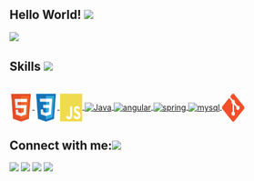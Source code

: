 ## Hello World! <img src="https://github.com/TheDudeThatCode/TheDudeThatCode/blob/master/Assets/Earth.gif" height="20px">

<div>
  <a href="https://github.com/matheuscaso">
  <img height="160em" src="https://github-readme-stats.vercel.app/api/top-langs/?username=matheuscaso&layout=compact&langs_count=16&theme=dark"/></a>
</div>
  
## Skills <img src="https://github.com/TheDudeThatCode/TheDudeThatCode/blob/master/Assets/Medal.gif" height="20px">
  <div style="display: inline_block"><br>
  <a href="https://github.com/matheuscaso">
  <img align="center" alt="HTML" height="50" width="40" src="https://raw.githubusercontent.com/devicons/devicon/master/icons/html5/html5-original.svg">
  <img align="center" alt="CSS" height="50" width="40" src="https://raw.githubusercontent.com/devicons/devicon/master/icons/css3/css3-original.svg">
  <img align="center" alt="Js" height="50" width="40" src="https://raw.githubusercontent.com/devicons/devicon/master/icons/javascript/javascript-plain.svg">
  <img align="center" alt="Java" height="50" width="40" src="https://cdn.jsdelivr.net/gh/devicons/devicon/icons/java/java-original.svg"/>
  <img align="center" alt="angular" height="50" width="40" src="https://cdn.jsdelivr.net/gh/devicons/devicon/icons/angularjs/angularjs-original.svg" />
  <img align="center" alt="spring" height="50" width="40" src="https://cdn.jsdelivr.net/gh/devicons/devicon/icons/spring/spring-original.svg" />
  <img align="center" alt="mysql" height="50" width="40" src="https://cdn.jsdelivr.net/gh/devicons/devicon/icons/mysql/mysql-original-wordmark.svg" />
  
    

  <img align="center" alt="Git" height="50" width="40" src="https://raw.githubusercontent.com/devicons/devicon/master/icons/git/git-original.svg">
  </a>
</div>

## Connect with me:<img src="https://github.com/TheDudeThatCode/TheDudeThatCode/blob/master/Assets/Handshake.gif" height="32px">
  
  <a href="https://instagram.com/matheus.cso" target="_blank"><img src="https://img.shields.io/badge/-Instagram-%23E4405F?style=for-the-badge&logo=instagram&logoColor=white" target="_blank"></a>
  <a href="https://discord.com/channels/Matheus%20Cavalcante#7024" target="_blank"><img src="https://img.shields.io/badge/Discord-7289DA?style=for-the-badge&logo=discord&logoColor=white" target="_blank"></a> 
  <a href = "mailto:matheuscasoares@gmail.com"><img src="https://img.shields.io/badge/-Gmail-%23333?style=for-the-badge&logo=gmail&logoColor=white" target="_blank"></a>
  <a href="https://www.linkedin.com/in/matheusc-s" target="_blank"><img src="https://img.shields.io/badge/-LinkedIn-%230077B5?style=for-the-badge&logo=linkedin&logoColor=white" target="_blank"></a>
    
   
